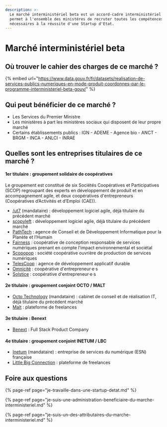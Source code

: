 ```yaml
---
description: >-
  Le marché interministériel beta est un accord-cadre interministériel qui
  permet à l'ensemble des ministères de recruter toutes les compétences
  nécessaires à la réussite d'une Startup d'Etat.
---
```


# Marché interministériel beta

## Où trouver le cahier des charges de ce marché ?

{% embed url="https://www.data.gouv.fr/fr/datasets/realisation-de-services-publics-numeriques-en-mode-produit-coordonnes-par-le-programme-interministeriel-beta-gouv/" %}

## Qui peut bénéficier de ce marché ?

* Les Services du Premier Ministre
* Les ministères à part les ministères sociaux qui disposent de leur propre marché 
* Certains établissements publics : IGN - ADEME - Agence bio - ANCT - BRGM - INCA - ANLCI - INRAE

## Quelles sont les entreprises titulaires de ce marché ?

#### 1er titulaire : groupement solidaire de coopératives

Le groupement est constitué de six Sociétés Coopératives et Participatives \(SCOP\) regroupant des experts en développement de produit et en accompagnement agile, et deux coopératives d'entrepreneurs \(Coopératives d’Activités et d’Emploi \(CAE\)\).

* [/ut7](https://ut7.fr/) \(mandataire\) : développement logiciel agile, déjà titulaire du précédent marché
* [scopyleft](http://scopyleft.fr/) : développement logiciel agile, déjà titulaire du précédent marché
* [PathTech](https://pathtech.fr/) : agence de Conseil et de Développement Informatique pour la Planète et l’Humain
* [Fairness](https://fairness.coop/) : coopérative de conception responsable de services numériques prenant en compte l'impact environnemental et sociétal
* [Scopopop](https://scopopop.com/) : société coopérative ouvrière de production de services numériques
* [TelesCoop](https://www.telescoop.fr/) : agence de développement applicatif durable
* [Omnicité](https://omnicite.fr/) : coopérative d'entrepreneur·e·s
* [Solstice](https://solstice.coop/) : coopérative d'entrepreneur·e·s

#### 2e titulaire : groupement conjoint OCTO / MALT

* [Octo Technology](https://www.octo.com/) \(mandataire\) : cabinet de conseil et de réalisation IT, déjà titulaire du précédent marché
* [Malt](https://www.malt.fr/) : plateforme de freelances 

#### 3e titulaire : Benext

* [Benext](https://www.benextcompany.com/) : Full Stack Product Company

#### 4e titulaire : groupement conjoint INETUM / LBC

* [Inetum](https://gfi.world/fr-fr/) \(mandataire\) : entreprise de services du numérique \(ESN\) française
* [Little Big Connection](https://www.littlebigconnection.com/fr/) : plateforme de freelances

## Foire aux questions

{% page-ref page="je-travaille-dans-une-startup-detat.md" %}

{% page-ref page="je-suis-une-administration-beneficiaire-du-marche-interministeriel.md" %}

{% page-ref page="je-suis-un-des-attributaires-du-marche-interministeriel.md" %}

